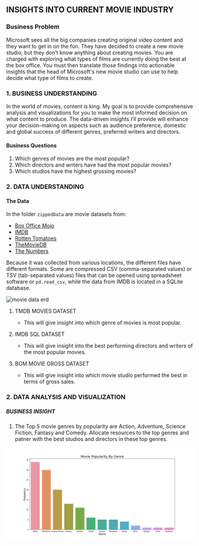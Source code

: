 ##  INSIGHTS INTO CURRENT MOVIE INDUSTRY
### Business Problem

Microsoft sees all the big companies creating original video content and they want to get in on the fun. They have decided to create a new movie studio, but they don’t know anything about creating movies. You are charged with exploring what types of films are currently doing the best at the box office. You must then translate those findings into actionable insights that the head of Microsoft's new movie studio can use to help decide what type of films to create.

### 1. BUSINESS UNDERSTANDING
In the world of movies, content is king. My goal is to provide comprehensive analysis and visualizations for you to make the most informed decision on what content to produce. The data-driven insights I'll provide will enhance your decision-making on aspects such as audience preference, domestic and global success of different genres, preferred writers and directors.
#### Business Questions
1. Which genres of movies are the most popular?
2. Which directors and writers have had the most popular movies?
3. Which studios have the highest grossing movies?

### 2. DATA UNDERSTANDING

#### The Data

In the folder `zippedData` are movie datasets from:

* [Box Office Mojo](https://www.boxofficemojo.com/)
* [IMDB](https://www.imdb.com/)
* [Rotten Tomatoes](https://www.rottentomatoes.com/)
* [TheMovieDB](https://www.themoviedb.org/)
* [The Numbers](https://www.the-numbers.com/)

Because it was collected from various locations, the different files have different formats. Some are compressed CSV (comma-separated values) or TSV (tab-separated values) files that can be opened using spreadsheet software or `pd.read_csv`, while the data from IMDB is located in a SQLite database.

![movie data erd](https://raw.githubusercontent.com/learn-co-curriculum/dsc-phase-1-project-v2-4/master/movie_data_erd.jpeg)

1. TMDB MOVIES DATASET
	- This will give insight into which genre of movies is most popular.

2. IMDB SQL DATASET
 	- This will give insight into the best performing directors and writers of the most popular movies.

3. BOM MOVIE GROSS DATASET
	- This will give insight into  which movie studio performed the best in terms of gross sales.

### 2. DATA ANALYSIS AND VISUALIZATION

##### BUSINESS INSIGHT
1. The Top 5 movie genres by popularity are Action, Adventure, Science Fiction, Fantasy and Comedy. Allocate resources to the top genres and patner with the best studios and directors in these top genres.

![Sine Wave Plot](https://github.com/joakimTI/MOVIE-STUDIO-DATA-ANALYSIS/blob/master/Visualization/genre_popularity.png)
